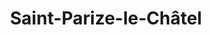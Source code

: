 ---
title: Saint-Parize-le-Châtel
url: /saint-parize-le-chatel/
latitude: 46.855
longitude: 3.17
---